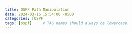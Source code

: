 ```yaml
---
title: OSPF Path Manipulation
date: 2024-03-16 15:54:00 -0500
categories: [OSPF]
tags: [ospf]     # TAG names should always be lowercase
---
```


